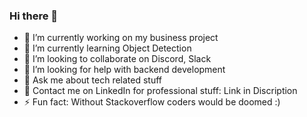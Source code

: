 ### Hi there 👋

- 🔭 I’m currently working on my business project
- 🌱 I’m currently learning Object Detection
- 👯 I’m looking to collaborate on Discord, Slack
- 🤔 I’m looking for help with backend development
- 💬 Ask me about tech related stuff
- :email: Contact me on LinkedIn for professional stuff: Link in Discription
- ⚡ Fun fact: Without Stackoverflow coders would be doomed :)
